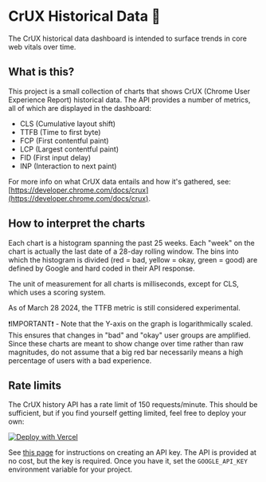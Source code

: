 # CrUX Historical Data 🚧

The CrUX historical data dashboard is intended to surface trends in core web vitals over time.

## What is this?

This project is a small collection of charts that shows CrUX (Chrome User Experience Report) historical data. The API provides a number of metrics, all of which are displayed in the dashboard:

- CLS (Cumulative layout shift)
- TTFB (Time to first byte)
- FCP (First contentful paint)
- LCP (Largest contentful paint)
- FID (First input delay)
- INP (Interaction to next paint)

For more info on what CrUX data entails and how it's gathered, see: [https://developer.chrome.com/docs/crux](https://developer.chrome.com/docs/crux).

## How to interpret the charts

Each chart is a histogram spanning the past 25 weeks. Each "week" on the chart is actually the last date of a 28-day rolling window. The bins into which the histogram is divided (red = bad, yellow = okay, green = good) are defined by Google and hard coded in their API response.

The unit of measurement for all charts is milliseconds, except for CLS, which uses a scoring system.

As of March 28 2024, the TTFB metric is still considered experimental.

❗IMPORTANT❗ - Note that the Y-axis on the graph is logarithmically scaled. This ensures that changes in "bad" and "okay" user groups are amplified. Since these charts are meant to show change over time rather than raw magnitudes, do not assume that a big red bar necessarily means a high percentage of users with a bad experience.

## Rate limits

The CrUX history API has a rate limit of 150 requests/minute. This should be sufficient, but if you find yourself getting limited, feel free to deploy your own:

[![Deploy with Vercel](https://vercel.com/button)](https://vercel.com/new/clone?repository-url=https%3A%2F%2Fgithub.com%2Fvercel%2Fcrux-history&env=GOOGLE_API_KEY&envDescription=Key%20to%20access%20the%20CrUX%20API)

See [this page](https://developer.chrome.com/docs/crux/history-api#crux_api_key) for instructions on creating an API key. The API is provided at no cost, but the key is required. Once you have it, set the `GOOGLE_API_KEY` environment variable for your project.
